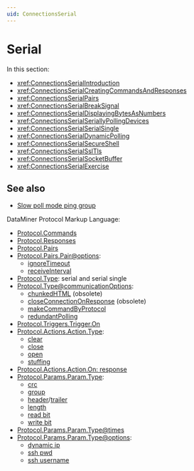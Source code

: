 ```yaml
---
uid: ConnectionsSerial
---
```


# Serial

In this section:

- <xref:ConnectionsSerialIntroduction>
- <xref:ConnectionsSerialCreatingCommandsAndResponses>
- <xref:ConnectionsSerialPairs>
- <xref:ConnectionsSerialBreakSignal>
- <xref:ConnectionsSerialDisplayingBytesAsNumbers>
- <xref:ConnectionsSerialSeriallyPollingDevices>
- <xref:ConnectionsSerialSerialSingle>
- <xref:ConnectionsSerialDynamicPolling>
- <xref:ConnectionsSerialSecureShell>
- <xref:ConnectionsSerialSslTls>
- <xref:ConnectionsSerialSocketBuffer>
- <xref:ConnectionsSerialExercise>

## See also

- [Slow poll mode ping group](xref:ConnectionsPingGroup)

DataMiner Protocol Markup Language:

- [Protocol.Commands](xref:Protocol.Commands)
- [Protocol.Responses](xref:Protocol.Responses)
- [Protocol.Pairs](xref:Protocol.Pairs)
- [Protocol.Pairs.Pair@options](xref:Protocol.Pairs.Pair-options):
  - [ignoreTimeout](xref:Protocol.Pairs.Pair-options#ignoretimeout)
  - [receiveInterval](xref:Protocol.Pairs.Pair-options#receiveinterval)
- [Protocol.Type](xref:Protocol.Type): serial and serial single
- [Protocol.Type@communicationOptions](xref:Protocol.Type-communicationOptions):
  - [chunkedHTML](xref:Protocol.Type-communicationOptions#chunkedhtml) (obsolete)
  - [closeConnectionOnResponse](xref:Protocol.Type-communicationOptions#closeconnectiononresponse) (obsolete)
  - [makeCommandByProtocol](xref:Protocol.Type-communicationOptions#makecommandbyprotocol)
  - [redundantPolling](xref:Protocol.Type-communicationOptions#redundantpolling)
- [Protocol.Triggers.Trigger.On](xref:Protocol.Triggers.Trigger.On)
- [Protocol.Actions.Action.Type](xref:Protocol.Actions.Action.Type):
  - [clear](xref:LogicActionClear)
  - [close](xref:LogicActionClose)
  - [open](xref:LogicActionOpen)
  - [stuffing](xref:LogicActionStuffing)
- [Protocol.Actions.Action.On: response](xref:Protocol.Actions.Action.On)
- [Protocol.Params.Param.Type](xref:Protocol.Params.Param.Type):
  - [crc](xref:Protocol.Params.Param.Type#type)
  - [group](xref:Protocol.Params.Param.Type#group)
  - [header](xref:Protocol.Params.Param.Type#headertrailer)/[trailer](xref:Protocol.Params.Param.Type#headertrailer)
  - [length](xref:Protocol.Params.Param.Type#length)
  - [read bit](xref:Protocol.Params.Param.Type#read-bit)
  - [write bit](xref:Protocol.Params.Param.Type#write-bit)
- [Protocol.Params.Param.Type@times](xref:Protocol.Params.Param.Type-times)
- [Protocol.Params.Param.Type@options](xref:Protocol.Params.Param.Type-options):
  - [dynamic ip](xref:Protocol.Params.Param.Type-options#dynamic-ip)
  - [ssh pwd](xref:Protocol.Params.Param.Type-options#ssh-pwd)
  - [ssh username](xref:Protocol.Params.Param.Type-options#ssh-username)
